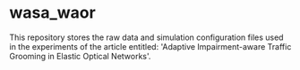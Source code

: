 # wasa_waor
This repository stores the raw data and simulation configuration files used in the experiments of the article entitled: 'Adaptive Impairment-aware Traffic Grooming in Elastic Optical Networks'.
